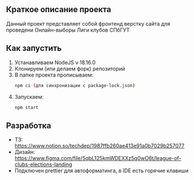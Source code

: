 ## Краткое описание проекта

Данный проект представляет собой фронтенд верстку сайта для проведени Онлайн-выборы Лиги клубов СПбГУТ

## Как запустить

1) Устанавливаем NodeJS v 18.16.0
2) Клонируем (или делаем форк) репозиторий
3) В папке проекта прописываем:
    ```bash
    npm ci (для синхронизации с package-lock.json)
    ```
4) Запускаем:
    ```bash
    npm start
    ```

## Разработка

- ТЗ: https://www.notion.so/techdep/1987ffb260ae413e91a0b7029b257077
- Дизайн: https://www.figma.com/file/5qbL125kmWDEXXz5q0wO6t/league-of-clubs-elections-landing
- Подключен prettier для автоформатинга, в IDE есть горячие клавиши
